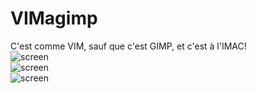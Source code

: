 # VIMagimp
C'est comme VIM, sauf que c'est GIMP, et c'est à l'IMAC!  
![screen](https://yoanlecoq.com/dl/dev/vimagimp/1.png)  
![screen](https://yoanlecoq.com/dl/dev/vimagimp/2.png)  
![screen](https://yoanlecoq.com/dl/dev/vimagimp/3.png)  
